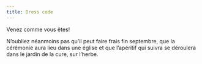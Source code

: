```yaml
---
title: Dress code
---
```


Venez comme vous êtes!
 
N’oubliez néanmoins pas qu’il peut faire frais fin septembre, que la cérémonie aura lieu dans une église et que l’apéritif qui suivra se déroulera dans le jardin de la cure, sur l’herbe. 
